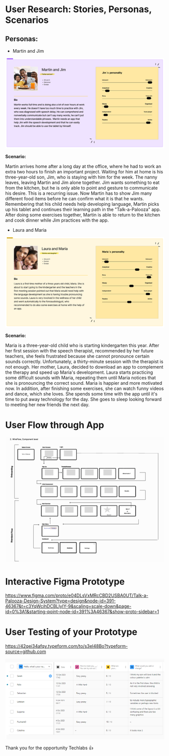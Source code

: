 # User Research: Stories, Personas, Scenarios

## Personas:

* Martin and Jim
  
![Image text](Personas_Martin.png)

**Scenario:**

Martin arrives home after a long day at the office, where he had to work an extra two hours to finish an important project. Waiting for him at home is his three-year-old son, Jim, who is staying with him for the week.
The nanny leaves, leaving Martin and Jim alone together. Jim wants something to eat from the kitchen, but he is only able to point and gesture to communicate his desire. 
This is a recurring issue. Now Martin has to show Jim many different food items before he can confirm what it is that he wants. 
Remembering that his child needs help developing language, Martin picks up his tablet and continues their learning path in the "Talk-a-Palooza" app. After doing some exercises together, Martin is able to return to the kitchen and cook dinner while Jim practices with the app.



* Laura and Maria 

![Image text](Personas.png)

**Scenario:**

Maria is a three-year-old child who is starting kindergarten this year. After her first session with the speech therapist, recommended by her future teachers, she feels frustrated because she cannot pronounce certain sounds correctly. 
Unfortunately, a thirty-minute session with the therapist is not enough. Her mother, Laura, decided to download an app to complement the therapy and speed up Maria's development.
Laura starts practicing some difficult sounds with Maria, repeating them until Maria notices that she is pronouncing the correct sound. Maria is happier and more motivated now. 
In addition, after finishing some exercises, she can watch funny videos and dance, which she loves. She spends some time with the app until it's time to put away technology for the day. 
She goes to sleep looking forward to meeting her new friends the next day.


# User Flow through App

![Image text](WireFlow.PNG)

# Interactive Figma Prototype

https://www.figma.com/proto/e04DLsVxMRcCBD2USBA0UT/Talk-a-Palooza-Design-System?type=design&node-id=391-46367&t=c3YqWcihDCBLlyIY-9&scaling=scale-down&page-id=0%3A1&starting-point-node-id=391%3A46367&show-proto-sidebar=1

# User Testing of your Prototype
https://42qei34afqy.typeform.com/to/s3el48Bo?typeform-source=github.com

![Image text](TestResponse.PNG)


Thank you for the opportunity Techlabs :+1:
